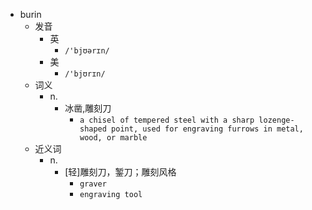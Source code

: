- burin
  - 发音
    - 英
      - `/'bjʊərɪn/`
    - 美
      - `/'bjʊrɪn/`
  - 词义
    - n.
      - 冰凿,雕刻刀
        - `a chisel of tempered steel with a sharp lozenge-shaped point, used for engraving furrows in metal, wood, or marble `
  - 近义词
    - n.
      - [轻]雕刻刀，錾刀；雕刻风格
        - `graver`
        - `engraving tool`
